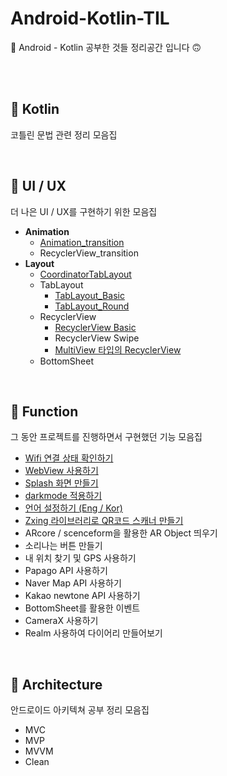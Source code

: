 # Android-Kotlin-TIL
🙂 Android - Kotlin 공부한 것들 정리공간 입니다 🙃

<br>

<br>

## 🍎 Kotlin

 코틀린 문법 관련 정리 모음집



<br>

## 🌱 UI / UX

더 나은 UI / UX를 구현하기 위한 모음집

- **Animation**
  - [Animation_transition](https://github.com/yunakim2/Android-Kotlin-TIL/tree/main/UI%20UX)
  - RecyclerView_transition
- **Layout**
  - [CoordinatorTabLayout](https://github.com/yunakim2/Android-Kotlin-TIL/tree/main/UI%20UX)
  - TabLayout
    - [TabLayout_Basic](https://github.com/yunakim2/Android-Kotlin-TIL/tree/main/UI%20UX)
    - [TabLayout_Round](https://github.com/yunakim2/Android-Kotlin-TIL/tree/main/UI%20UX)
  - RecyclerView
    - [RecyclerView Basic](https://github.com/yunakim2/Android-Kotlin-TIL/tree/main/UI%20UX)
    - RecyclerView Swipe
    - [MultiView 타입의 RecyclerView](https://github.com/yunakim2/Android-Kotlin-TIL/tree/main/UI%20UX)
  - BottomSheet



<br>

## 🌷 Function

그 동안 프로젝트를 진행하면서 구현했던 기능 모음집

- [Wifi 연결 상태 확인하기](https://github.com/yunakim2/Android-Kotlin-TIL/tree/main/Function)
- [WebView 사용하기](https://github.com/yunakim2/Android-Kotlin-TIL/tree/main/Function)
- [Splash 화면 만들기](https://github.com/yunakim2/Android-Kotlin-TIL/tree/main/Function)
- [darkmode 적용하기](https://github.com/yunakim2/Android-Kotlin-TIL/tree/main/Function)
- [언어 설정하기 (Eng / Kor)](https://github.com/yunakim2/Android-Kotlin-TIL/tree/main/Function)
- [Zxing 라이브러리로 QR코드 스캐너 만들기](https://github.com/yunakim2/Android-Kotlin-TIL/tree/main/Function)
- ARcore / scenceform을 활용한 AR Object 띄우기
- 소리나는 버튼 만들기
- 내 위치 찾기 및 GPS 사용하기
- Papago API 사용하기
- Naver Map API 사용하기
- Kakao newtone API 사용하기
- BottomSheet를 활용한 이벤트
- CameraX 사용하기
- Realm 사용하여 다이어리 만들어보기



<br>

## 🥑 Architecture

안드로이드 아키텍쳐 공부 정리 모음집

- MVC
- MVP
- MVVM
- Clean



<br>